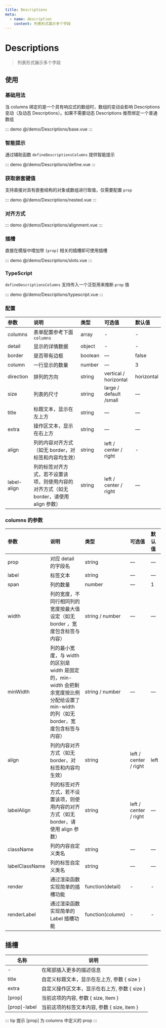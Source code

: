```yaml
---
title: Descriptions
meta:
  - name: description
    content: 列表形式展示多个字段
---
```


# Descriptions

> 列表形式展示多个字段

## 使用

### 基础用法

当 columns 绑定的是一个具有响应式的数组时，数组的变动会影响 Descriptions 变动（及动态 Descriptions）。如果不需要动态 Descriptions 推荐绑定一个普通数组

::: demo
@/demo/Descriptions/base.vue
:::

### 智能提示

通过辅助函数 `defineDescriptionsColumns` 提供智能提示

::: demo
@/demo/Descriptions/define.vue
:::

### 获取嵌套键值

支持直接对具有嵌套结构的对象或数组进行取值，仅需要配置 `prop`

::: demo
@/demo/Descriptions/nested.vue
:::

### 对齐方式

::: demo
@/demo/Descriptions/alignment.vue
:::

### 插槽

直接在模版中增加带 `[prop]` 相关的插槽即可使用插槽

::: demo
@/demo/Descriptions/slots.vue
:::

### TypeScript

`defineDescriptionsColumns` 支持传入一个泛型用来推断 `prop` 值

::: demo
@/demo/Descriptions/typescript.vue
:::

### 配置

| 参数        | 说明                                                                                   | 类型    | 可选值                 | 默认值     |
| :---------- | :------------------------------------------------------------------------------------- | :------ | :--------------------- | :--------- |
| columns     | 表单配置参考下面 `columns`                                                             | array   | -                      | -          |
| detail      | 显示的详情数据                                                                         | object  | -                      | -          |
| border      | 是否带有边框                                                                           | boolean | —                      | false      |
| column      | 一行显示的数量                                                                         | number  | —                      | 3          |
| direction   | 排列的方向                                                                             | string  | vertical / horizontal  | horizontal |
| size        | 列表的尺寸                                                                             | string  | large / default /small | —          |
| title       | 标题文本，显示在左上方                                                                 | string  | —                      | —          |
| extra       | 操作区文本，显示在右上方                                                               | string  | —                      | —          |
| align       | 列的内容对齐方式（如无 border，对标签和内容均生效）                                    | string  | left / center / right  | -          |
| label-align | 列的标签对齐方式，若不设置该项，则使用内容的对齐方式（如无 border，请使用 align 参数） | string  | left / center / right  | —          |

### columns 的参数

| 参数           | 说明                                                                                                                                       | 类型             | 可选值                | 默认值 |
| :------------- | :----------------------------------------------------------------------------------------------------------------------------------------- | :--------------- | :-------------------- | :----- |
| prop           | 对应 detail 的字段名                                                                                                                       | string           | —                     | —      |
| label          | 标签文本                                                                                                                                   | string           | —                     | —      |
| span           | 列的数量                                                                                                                                   | number           | —                     | 1      |
| width          | 列的宽度，不同行相同列的宽度按最大值设定（如无 border ，宽度包含标签与内容）                                                               | string / number  | —                     | —      |
| minWidth       | 列的最小宽度，与 width 的区别是 width 是固定的，min-width 会把剩余宽度按比例分配给设置了 min-width 的列（如无 border，宽度包含标签与内容） | string / number  | —                     | —      |
| align          | 列的内容对齐方式（如无 border，对标签和内容均生效）                                                                                        | string           | left / center / right | left   |
| labelAlign     | 列的标签对齐方式，若不设置该项，则使用内容的对齐方式（如无 border，请使用 align 参数）                                                     | string           | left / center / right | —      |
| className      | 列的内容自定义类名                                                                                                                         | string           | —                     | —      |
| labelClassName | 列的标签自定义类名                                                                                                                         | string           | —                     | —      |
| render         | 通过渲染函数实现简单的插槽功能                                                                                                             | function(detail) | -                     | -      |
| renderLabel    | 通过渲染函数实现简单的 Label 插槽功能                                                                                                      | function(column) | -                     | -      |

## 插槽

| 名称         | 说明                                          |
| ------------ | --------------------------------------------- |
| -            | 在尾部插入更多的描述信息                      |
| title        | 自定义标题文本，显示在左上方, 参数 { size }   |
| extra        | 自定义操作区文本，显示在右上方, 参数 { size } |
| [prop]       | 当前这项的内容, 参数 { size, item }           |
| [prop]-label | 当前这项的标签文本内容, 参数 { size, item }   |

::: tip 提示
[prop] 为 columns 中定义的 prop
:::
